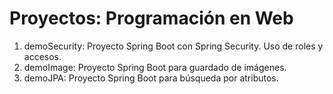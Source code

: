 # Proyectos: Programación en Web

1. demoSecurity: Proyecto Spring Boot con Spring Security. Uso de roles y accesos.
2. demoImage: Proyecto Spring Boot para guardado de imágenes.
3. demoJPA: Proyecto Spring Boot para búsqueda por atributos.